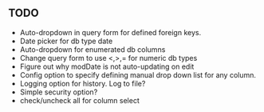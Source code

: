 ## TODO
- Auto-dropdown in query form for defined foreign keys.
- Date picker for db type date
- Auto-dropdown for enumerated db columns
- Change query form to use <,>,= for numeric db types
- Figure out why modDate is not auto-updating on edit
- Config option to specify defining manual drop down list for any column.
- Logging option for history.  Log to file?
- Simple security option?
- check/uncheck all for column select